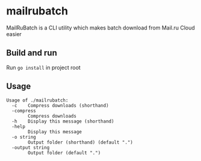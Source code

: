 # mailrubatch
MailRuBatch is a CLI utility which makes batch download from Mail.ru Cloud easier

## Build and run
Run `go install` in project root

## Usage
```
Usage of ./mailrubatch:
  -c	Compress downloads (shorthand)
  -compress
    	Compress downloads
  -h	Display this message (shorthand)
  -help
    	Display this message
  -o string
    	Output folder (shorthand) (default ".")
  -output string
    	Output folder (default ".")
```
